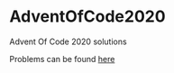 # AdventOfCode2020
Advent Of Code 2020 solutions

Problems can be found [here](https://adventofcode.com/)
